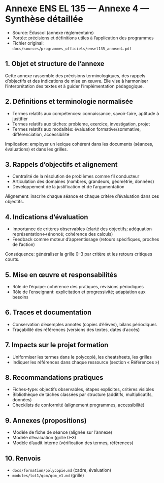 # Annexe ENS EL 135 — Annexe 4 — Synthèse détaillée

- Source: Éduscol (annexe réglementaire)
- Portée: précisions et définitions utiles à l’application des programmes
- Fichier original: `docs/sources/programmes_officiels/ensel135_annexe4.pdf`

## 1. Objet et structure de l’annexe
Cette annexe rassemble des précisions terminologiques, des rappels d’objectifs et des indications de mise en œuvre. Elle vise à harmoniser l’interprétation des textes et à guider l’implémentation pédagogique.

## 2. Définitions et terminologie normalisée
- Termes relatifs aux compétences: connaissance, savoir-faire, aptitude à justifier
- Termes relatifs aux tâches: problème, exercice, investigation, projet
- Termes relatifs aux modalités: évaluation formative/sommative, différenciation, accessibilité

Implication: employer un lexique cohérent dans les documents (séances, évaluations) et dans les grilles.

## 3. Rappels d’objectifs et alignement
- Centralité de la résolution de problèmes comme fil conducteur
- Articulation des domaines (nombres, grandeurs, géométrie, données)
- Développement de la justification et de l’argumentation

Alignement: inscrire chaque séance et chaque critère d’évaluation dans ces objectifs.

## 4. Indications d’évaluation
- Importance de critères observables (clarté des objectifs; adéquation représentation↔énoncé; cohérence des calculs)
- Feedback comme moteur d’apprentissage (retours spécifiques, proches de l’action)

Conséquence: généraliser la grille 0–3 par critère et les retours critiques courts.

## 5. Mise en œuvre et responsabilités
- Rôle de l’équipe: cohérence des pratiques, révisions périodiques
- Rôle de l’enseignant: explicitation et progressivité; adaptation aux besoins

## 6. Traces et documentation
- Conservation d’exemples annotés (copies d’élèves), bilans périodiques
- Traçabilité des références (versions des textes, dates d’accès)

## 7. Impacts sur le projet formation
- Uniformiser les termes dans le polycopié, les cheatsheets, les grilles
- Indiquer les références dans chaque ressource (section « Références »)

## 8. Recommandations pratiques
- Fiches-type: objectifs observables, étapes explicites, critères visibles
- Bibliothèque de tâches classées par structure (additifs, multiplicatifs, données)
- Checklists de conformité (alignement programmes, accessibilité)

## 9. Annexes (propositions)
- Modèle de fiche de séance (alignée sur l’annexe)
- Modèle d’évaluation (grille 0–3)
- Modèle d’audit interne (vérification des termes, références)

## 10. Renvois
- `docs/formation/polycopie.md` (cadre, évaluation)
- `modules/lot1/qcm/qcm_v1.md` (grille)
